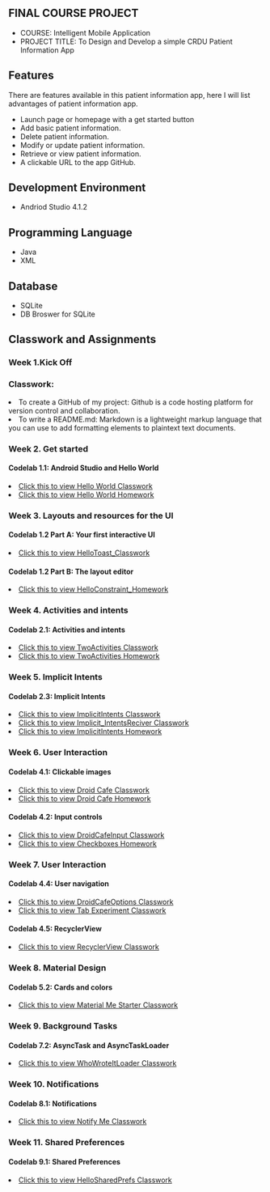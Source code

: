 ## FINAL COURSE PROJECT

- COURSE: Intelligent Mobile Application
- PROJECT TITLE: To Design and Develop a simple CRDU Patient Information App

## Features
There are features available in this patient information app, here I will list advantages of patient information app.
- Launch page or homepage with a get started button
- Add basic patient information.
- Delete patient information.
- Modify or update patient information.
- Retrieve or view patient information.
- A clickable URL to the app GitHub.


## Development Environment
- Andriod Studio 4.1.2

## Programming Language
- Java
- XML

## Database
- SQLite
- DB Broswer for SQLite 

## Classwork and Assignments

### Week 1.Kick Off

### Classwork:

<li>To create a GitHub of my project: Github is a code hosting platform for version control and collaboration.
  
<li>To write a README.md: Markdown is a lightweight markup language that you can use to add formatting elements to plaintext text documents.

### Week 2. Get started
#### Codelab 1.1: Android Studio and Hello World

<li> <a href="# ">Click this to view Hello World Classwork</a>

<li> <a href="# ">Click this to view Hello World Homework</a>

### Week 3. Layouts and resources for the UI
#### Codelab 1.2 Part A: Your first interactive UI

<li> <a href="# ">Click this to view HelloToast_Classwork</a>
  
#### Codelab 1.2 Part B: The layout editor

<li> <a href="# ">Click this to view HelloConstraint_Homework</a>

### Week 4. Activities and intents
#### Codelab 2.1: Activities and intents

<li> <a href="# "> Click this to view TwoActivities Classwork</a> 

<li> <a href="# "> Click this to view TwoActivities Homework</a> 

### Week 5. Implicit Intents
#### Codelab 2.3: Implicit Intents

<li> <a href="# "> Click this to view ImplicitIntents Classwork</a>

<li> <a href="# "> Click this to view Implicit_IntentsReciver Classwork</a>

<li> <a href="# "> Click this to view ImplicitIntents Homework</a>
  
### Week 6. User Interaction
#### Codelab 4.1: Clickable images

<li> <a href="# "> Click this to view Droid Cafe Classwork</a>
 
<li> <a href="# "> Click this to view Droid Cafe Homework</a> 

#### Codelab 4.2: Input controls

<li> <a href="# "> Click this to view DroidCafeInput Classwork</a> 

<li> <a href="# "> Click this to view Checkboxes Homework</a>

### Week 7. User Interaction
#### Codelab 4.4: User navigation

<li> <a href="# "> Click this to view DroidCafeOptions Classwork</a>

<li> <a href="# "> Click this to view Tab Experiment Classwork</a> 

#### Codelab 4.5: RecyclerView

<li> <a href="# "> Click this to view RecyclerView Classwork</a>

### Week 8. Material Design
#### Codelab 5.2: Cards and colors

<li> <a href="# "> Click this to view Material Me Starter Classwork</a>

### Week 9. Background Tasks
#### Codelab 7.2: AsyncTask and AsyncTaskLoader

<li> <a href="# "> Click this to view WhoWroteItLoader Classwork</a>

### Week 10. Notifications
#### Codelab 8.1: Notifications

<li> <a href="# "> Click this to view Notify Me Classwork</a> 

### Week 11. Shared Preferences
#### Codelab 9.1: Shared Preferences

<li> <a href="# "> Click this to view HelloSharedPrefs Classwork</a>

